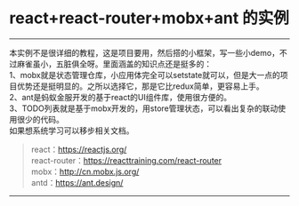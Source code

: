 # react+react-router+mobx+ant 的实例
----
本实例不是很详细的教程，这是项目要用，然后搭的小框架，写一些小demo，不过麻雀虽小，五脏俱全呀。里面涵盖的知识点还是挺多的：    
1、mobx就是状态管理仓库，小应用体完全可以setstate就可以，但是大一点的项目优势还是挺明显的。之所以选择它，那是它比redux简单，更容易上手。      
2、ant是蚂蚁金服开发的基于react的UI组件库，使用很方便的。       
3、TODO列表就是基于mobx开发的，用store管理状态，可以看出复杂的联动使用很少的代码。             
如果想系统学习可以移步相关文档。   
>react：<https://reactjs.org/>   
>react-router：<https://reacttraining.com/react-router>   
>mobx：<http://cn.mobx.js.org/>    
>antd：<https://ant.design/>  

-----
